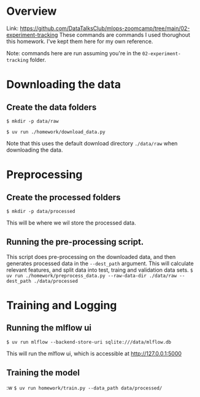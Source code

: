 # Overview

Link: https://github.com/DataTalksClub/mlops-zoomcamp/tree/main/02-experiment-tracking
These commands are commands I used thorughout this homework. I've kept them here for my own reference.

Note: commands here are run assuming you're in the `02-experiment-tracking` folder.

# Downloading the data

## Create the data folders

`$ mkdir -p data/raw`

`$ uv run ./homework/download_data.py`

Note that this uses the default download directory `./data/raw` when downloading the data.

# Preprocessing

## Create the processed folders

`$ mkdir -p data/processed`

This will be where we wil store the processed data.

## Running the pre-processing script.
This script does pre-processing on the downloaded data, and then generates processed data in the `--dest_path` argument. This will calculate relevant features, and split 
data into test, traing and validation data sets.
`$ uv run ./homework/preprocess_data.py --raw-data-dir ./data/raw --dest_path ./data/processed`

# Training  and Logging

## Running the mlflow ui

`$ uv run mlflow --backend-store-uri sqlite:///data/mlflow.db`

This will run the mlflow ui, which is accessible at http://127.0.0.1:5000

## Training the model



:w
`$ uv run homework/train.py --data_path data/processed/`